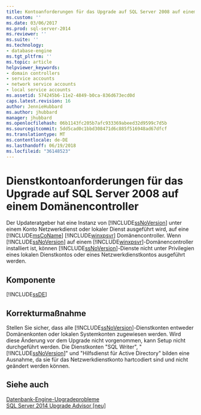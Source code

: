 ```yaml
---
title: Kontoanforderungen für das Upgrade auf SQL Server 2008 auf einem Domänencontroller Service | Microsoft Docs
ms.custom: ''
ms.date: 03/06/2017
ms.prod: sql-server-2014
ms.reviewer: ''
ms.suite: ''
ms.technology:
- database-engine
ms.tgt_pltfrm: ''
ms.topic: article
helpviewer_keywords:
- domain controllers
- service accounts
- network service accounts
- local service accounts
ms.assetid: 574245b6-11e2-4849-b0ca-836d673ecd0d
caps.latest.revision: 16
author: JennieHubbard
ms.author: jhubbard
manager: jhubbard
ms.openlocfilehash: 06b1143fc205b7afc933369abeed32d9599c7d5b
ms.sourcegitcommit: 5dd5cad0c1bbd308471d6c885f516948ad67dfcf
ms.translationtype: MT
ms.contentlocale: de-DE
ms.lasthandoff: 06/19/2018
ms.locfileid: "36148523"
---
```

# <a name="service-account-requirements-for-upgrading-to-sql-server-2008-on-a-domain-controller"></a>Dienstkontoanforderungen für das Upgrade auf SQL Server 2008 auf einem Domänencontroller
  Der Updateratgeber hat eine Instanz von [!INCLUDE[ssNoVersion](../../includes/ssnoversion-md.md)] unter einem Konto Netzwerkdienst oder lokaler Dienst ausgeführt wird, auf eine [!INCLUDE[msCoName](../../includes/msconame-md.md)] [!INCLUDE[winxpsvr](../../includes/winxpsvr-md.md)] Domänencontroller. Wenn [!INCLUDE[ssNoVersion](../../includes/ssnoversion-md.md)] auf einem [!INCLUDE[winxpsvr](../../includes/winxpsvr-md.md)]-Domänencontroller installiert ist, können [!INCLUDE[ssNoVersion](../../includes/ssnoversion-md.md)]-Dienste nicht unter Privilegien eines lokalen Dienstkontos oder eines Netzwerkdienstkontos ausgeführt werden.  
  
## <a name="component"></a>Komponente  
 [!INCLUDE[ssDE](../../includes/ssde-md.md)]  
  
## <a name="corrective-action"></a>Korrekturmaßnahme  
 Stellen Sie sicher, dass alle [!INCLUDE[ssNoVersion](../../includes/ssnoversion-md.md)]-Dienstkonten entweder Domänenkonten oder lokalen Systemkonten zugewiesen werden. Wird diese Änderung vor dem Upgrade nicht vorgenommen, kann Setup nicht durchgeführt werden. Die Dienstkonten "SQL Writer", "[!INCLUDE[ssNoVersion](../../includes/ssnoversion-md.md)]" und "Hilfsdienst für Active Directory" bilden eine Ausnahme, da sie für das Netzwerkdienstkonto hartcodiert sind und nicht geändert werden können.  
  
## <a name="see-also"></a>Siehe auch  
 [Datenbank-Engine-Upgradeprobleme](../../../2014/sql-server/install/database-engine-upgrade-issues.md)   
 [SQL Server 2014 Upgrade Advisor &#91;neu&#93;](/sql/2014/sql-server/install/sql-server-2014-upgrade-advisor)  
  
  
